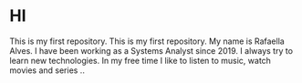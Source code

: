 # HI
This is my first repository.
This is my first repository. My name is Rafaella Alves. I have been working as a Systems Analyst since 2019. I always try to learn new technologies. In my free time I like to listen to music, watch movies and series ..
